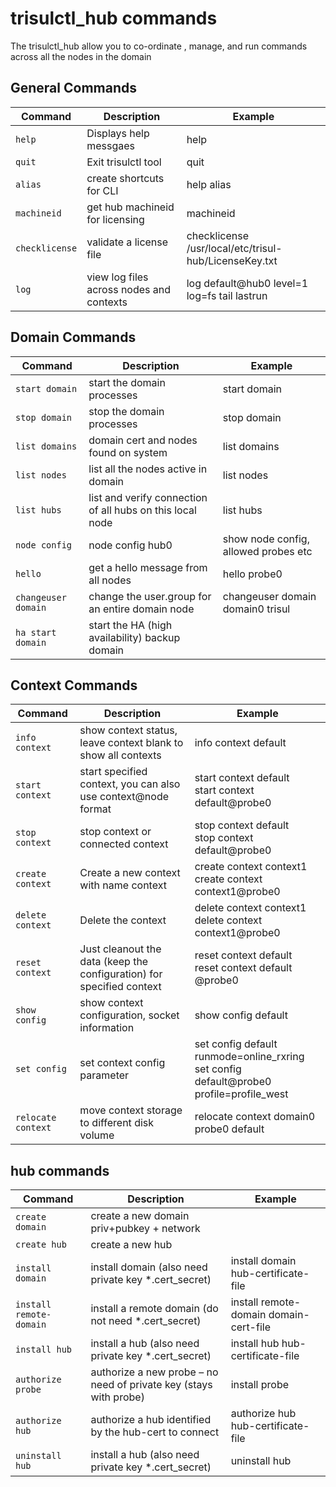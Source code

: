 # trisulctl_hub commands

The trisulctl_hub allow you to co-ordinate , manage, and run commands across all the nodes in the domain

## General Commands

| Command        | Description                              | Example                                               |
| -------------- | ---------------------------------------- | ----------------------------------------------------- |
| `help`         | Displays help messgaes                   | help                                                  |
| `quit`         | Exit trisulctl tool                      | quit                                                  |
| `alias`        | create shortcuts for CLI                 | help alias                                            |
| `machineid`    | get hub machineid for licensing          | machineid                                             |
| `checklicense` | validate a license file                  | checklicense /usr/local/etc/trisul-hub/LicenseKey.txt |
| `log`          | view log files across nodes and contexts | log default@hub0 level=1 log=fs tail lastrun          |

## Domain Commands

| Command             | Description                                               | Example                              |
| ------------------- | --------------------------------------------------------- | ------------------------------------ |
| `start domain`      | start the domain processes                                | start domain                         |
| `stop domain`       | stop the domain processes                                 | stop domain                          |
| `list domains`      | domain cert and nodes found on system                     | list domains                         |
| `list nodes`        | list all the nodes active in domain                       | list nodes                           |
| `list hubs`         | list and verify connection of all hubs on this local node | list hubs                            |
| `node config`       | node config hub0                                          | show node config, allowed probes etc |
| `hello`             | get a hello message from all nodes                        | hello probe0                         |
| `changeuser domain` | change the user.group for an entire domain node           | changeuser domain domain0 trisul     |
| `ha start domain`   | start the HA (high availability) backup domain            |                                      |

## Context Commands

| Command            | Description                                                           | Example                                                                                    |
| ------------------ | --------------------------------------------------------------------- | ------------------------------------------------------------------------------------------ |
| `info context`     | show context status, leave context blank to show all contexts         | info context default                                                                       |
| `start context`    | start specified context, you can also use context@node format         | start context default<br/>start context default@probe0                                      |
| `stop context`     | stop context or connected context                                     | stop context default<br/>stop context default@probe0                                        |
| `create context`   | Create a new context with name context                                | create context context1<br/>create context context1@probe0                                  |
| `delete context`   | Delete the context                                                    | delete context context1<br/>delete context context1@probe0                                  |
| `reset context`    | Just cleanout the data (keep the configuration) for specified context | reset context default<br/>reset context default @probe0                                     |
| `show config`      | show context configuration, socket information                        | show config default                                                                        |
| `set config`       | set context config parameter                                          | set config default runmode=online_rxring<br/>set config default@probe0 profile=profile_west |
| `relocate context` | move context storage to different disk volume                         | relocate context domain0 probe0 default                                                    |

## hub commands

| Command                 | Description                                                       | Example                                |
| ----------------------- | ----------------------------------------------------------------- | -------------------------------------- |
| `create domain`         | create a new domain priv+pubkey + network                         |                                        |
| `create hub`            | create a new hub                                                  |                                        |
| `install domain`        | install domain (also need private key *.cert_secret)              | install domain hub-certificate-file    |
| `install remote-domain` | install a remote domain (do not need *.cert_secret)               | install remote-domain domain-cert-file |
| `install hub`           | install a hub (also need private key *.cert_secret)               | install hub hub-certificate-file       |
| `authorize probe`       | authorize a new probe – no need of private key (stays with probe) | install probe                          |
| `authorize hub`         | authorize a hub identified by the hub-cert to connect             | authorize hub hub-certificate-file     |
| `uninstall hub`         | install a hub (also need private key *.cert_secret)               | uninstall hub                          |
